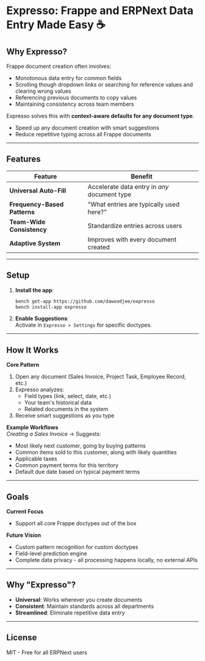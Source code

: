 # Expresso: Frappe and ERPNext Data Entry Made Easy ☕

## Why Expresso?
Frappe document creation often involves:
- Monotonous data entry for common fields
- Scrolling though dropdown links or searching for reference values and clearing wrong values
- Referencing previous documents to copy values
- Maintaining consistency across team members

Expresso solves this with **context-aware defaults for any document type**.
- Speed up any document creation with smart suggestions
- Reduce repetitive typing across all Frappe documents

---

## Features
| Feature                  | Benefit                                      |
|--------------------------|----------------------------------------------|
| **Universal Auto-Fill** | Accelerate data entry in _any_ document type |
| **Frequency-Based Patterns** | "What entries are typically used here?" |
| **Team-Wide Consistency** | Standardize entries across users |
| **Adaptive System**    | Improves with every document created |

---

## Setup
1. **Install the app**:
   ```bash
   bench get-app https://github.com/dawoodjee/expresso
   bench install-app expresso
   ```
2. **Enable Suggestions**:  
   Activate in `Expresso > Settings` for specific doctypes.

---

## How It Works
**Core Pattern**  
1. Open any document (Sales Invoice, Project Task, Employee Record, etc.)  
2. Expresso analyzes:
   - Field types (link, select, date, etc.)
   - Your team's historical data
   - Related documents in the system
3. Receive smart suggestions as you type

**Example Workflows**  
*Creating a Sales Invoice* → Suggests:  
- Most likely next customer, going by buying patterns
- Common items sold to this customer, along with likely quantities  
- Applicable taxes  
- Common payment terms for this territory  
- Default due date based on typical payment terms


---

## Goals
**Current Focus**  
- Support all core Frappe doctypes out of the box

**Future Vision**  
- Custom pattern recognition for custom doctypes
- Field-level prediction engine
- Complete data privacy - all processing happens locally, no external APIs

---

## Why "Expresso"?
- **Universal**: Works wherever you create documents  
- **Consistent**: Maintain standards across all departments
- **Streamlined**: Eliminate repetitive data entry

---

## License  
MIT - Free for all ERPNext users